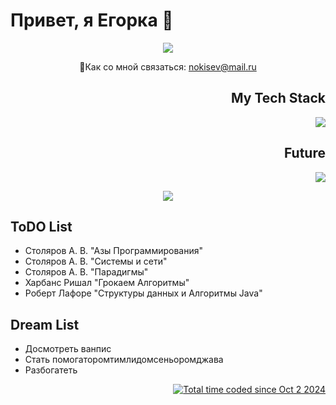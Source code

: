 # Привет, я Егорка 👋

<p align='center'>
 <a href="https://t.me/nokisssev"><img target="_blank" src="https://img.shields.io/badge/Telegram-2CA5E0?style=for-the-badge&logo=telegram&logoColor=white"></a>
</p>
<p align='center'>  
 📧Как со мной связаться: <a href="mailto:nokisev@mail.ru">nokisev@mail.ru</a>
</p>

<h2 align = 'right'>My Tech Stack</h2>
<p align = 'right'>
 <a href="https://github.com/nokisev">
  <img src="https://skillicons.dev/icons?i=java,spring,postgres,git,docker">
 </a>
</p>
<h2 align = 'right'>Future</h2>
<p align = 'right'>
 <a href="https://github.com/nokisev">
  <img src="https://skillicons.dev/icons?i=redis,kafka,elasticsearch,mongodb">
 </a>
</p>
<p  align='center'>
 <img src="https://64.media.tumblr.com/abfb1ad8dfb6dbff79a0425e22216c3f/tumblr_nm6qabEDjk1rvxid3o1_500.gifv"/>
</p>
<h2>ToDO List</h2>
<ul>
 <li>Столяров А. В. "Азы Программирования"</li>
 <li>Столяров А. В. "Системы и сети"</li>
 <li>Столяров А. В. "Парадигмы"</li>
 <li>Харбанс Ришал "Грокаем Алгоритмы"</li>
 <li>Роберт Лафоре "Структуры данных и Алгоритмы Java"</li>
</ul>
<h2>Dream List</h2>
<ul>
 <li>Досмотреть ванпис</li>
 <li>Стать помогаторомтимлидомсеньоромджава</li>
 <li>Разбогатеть</li>
</ul>
<p align="right">
 <a href="https://wakatime.com/@6c8b5a41-3319-4bff-960c-e202aea18a81"><img src="https://wakatime.com/badge/user/6c8b5a41-3319-4bff-960c-e202aea18a81.svg" alt="Total time coded since Oct 2 2024" /></a>
</p>



